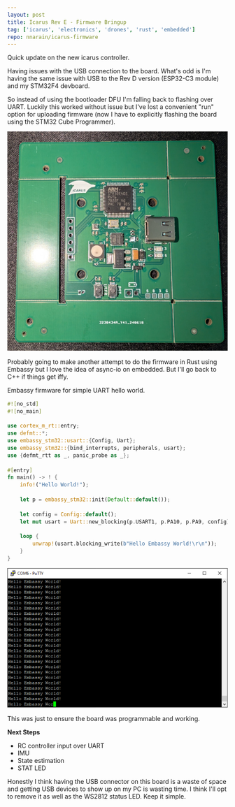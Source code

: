 ```yaml
---
layout: post
title: Icarus Rev E - Firmware Bringup
tag: ['icarus', 'electronics', 'drones', 'rust', 'embedded']
repo: nnarain/icarus-firmware
---
```


Quick update on the new icarus controller.

Having issues with the USB connection to the board. What's odd is I'm having the same issue with USB to the Rev D version (ESP32-C3 module) and my STM32F4 devboard.

So instead of using the bootloader DFU I'm falling back to flashing over UART. Luckily this worked without issue but I've lost a convenient "run" option for uploading firmware (now I have to explicitly flashing the board using the STM32 Cube Programmer).

![image not found!](/assets/2024/07/04/icarus-reve.jpg)

Probably going to make another attempt to do the firmware in Rust using Embassy but I love the idea of async-io on embedded. But I'll go back to C++ if things get iffy.

Embassy firmware for simple UART hello world.

```rust
#![no_std]
#![no_main]

use cortex_m_rt::entry;
use defmt::*;
use embassy_stm32::usart::{Config, Uart};
use embassy_stm32::{bind_interrupts, peripherals, usart};
use {defmt_rtt as _, panic_probe as _};

#[entry]
fn main() -> ! {
    info!("Hello World!");

    let p = embassy_stm32::init(Default::default());

    let config = Config::default();
    let mut usart = Uart::new_blocking(p.USART1, p.PA10, p.PA9, config).unwrap();

    loop {
        unwrap!(usart.blocking_write(b"Hello Embassy World!\r\n"));
    }
}
```

![image not found!](/assets/2024/07/04/embassy.png)

This was just to ensure the board was programmable and working.

**Next Steps**

* RC controller input over UART
* IMU
* State estimation
* STAT LED

Honestly I think having the USB connector on this board is a waste of space and getting USB devices to show up on my PC is wasting time. I think I'll opt to remove it as well as the WS2812 status LED. Keep it simple.
